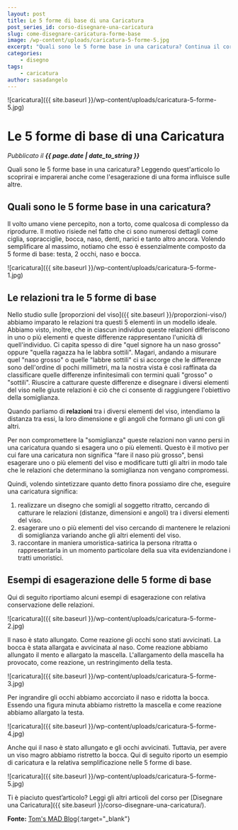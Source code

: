 ```yaml
---
layout: post
title: Le 5 forme di base di una Caricatura
post_series_id: corso-disegnare-una-caricatura
slug: come-disegnare-caricatura-forme-base
image: /wp-content/uploads/caricatura-5-forme-5.jpg
excerpt: "Quali sono le 5 forme base in una caricatura? Continua il corso per Disegnare una Caricatura. In questa lezione studierai quali sono le 5 forme di base."
categories:
    - disegno
tags:
    - caricatura
author: sasadangelo
---
```


![caricatura]({{ site.baseurl }}/wp-content/uploads/caricatura-5-forme-5.jpg)

# Le 5 forme di base di una Caricatura
_Pubblicato il **{{ page.date | date_to_string }}**_

Quali sono le 5 forme base in una caricatura? Leggendo quest'articolo lo scoprirai e imparerai anche come l'esagerazione di una forma influisce sulle altre.

## Quali sono le 5 forme base in una caricatura?

Il volto umano viene percepito, non a torto, come qualcosa di complesso da riprodurre. Il motivo risiede nel fatto che ci sono numerosi dettagli come ciglia, sopracciglie, bocca, naso, denti, narici e tanto altro ancora. Volendo semplificare al massimo, notiamo che esso è essenzialmente composto da 5 forme di base: testa, 2 occhi, naso e bocca.

![caricatura]({{ site.baseurl }}/wp-content/uploads/caricatura-5-forme-1.jpg)

## Le relazioni tra le 5 forme di base

Nello studio sulle [proporzioni del viso]({{ site.baseurl }}/proporzioni-viso/) abbiamo imparato le relazioni tra questi 5 elementi in un modello ideale. Abbiamo visto, inoltre, che in ciascun individuo queste relazioni differiscono in uno o più elementi e queste differenze rappresentano l'unicità di quell'individuo. Ci capita spesso di dire "quel signore ha un naso grosso" oppure "quella ragazza ha le labbra sottili". Magari, andando a misurare quel "naso grosso" o quelle "labbre sottili" ci si accorge che le differenze sono dell'ordine di pochi millimetri, ma la nostra vista è così raffinata da classificare quelle differenze infinitesimali con termini quali "grosso" o "sottili". Riuscire a catturare queste differenze e disegnare i diversi elementi del viso nelle giuste relazioni è ciò che ci consente di raggiungere l'obiettivo della somiglianza.

Quando parliamo di **relazioni** tra i diversi elementi del viso, intendiamo la distanza tra essi, la loro dimensione e gli angoli che formano gli uni con gli altri.

Per non compromettere la "somiglianza" queste relazioni non vanno persi in una caricatura quando si esagera uno o più elementi. Questo è il motivo per cui fare una caricatura non significa "fare il naso più grosso", bensì esagerare uno o più elementi del viso e modificare tutti gli altri in modo tale che le relazioni che determinano la somiglianza non vengano compromessi.

Quindi, volendo sintetizzare quanto detto finora possiamo dire che, eseguire una caricatura significa:

1. realizzare un disegno che somigli al soggetto ritratto, cercando di catturare le relazioni (distanze, dimensioni e angoli) tra i diversi elementi del viso.
2. esagerare uno o più elementi del viso cercando di mantenere le relazioni di somiglianza variando anche gli altri elementi del viso.
3. raccontare in maniera umoristica-satirica la persona ritratta o rappresentarla in un momento particolare della sua vita evidenziandone i tratti umoristici.

## Esempi di esagerazione delle 5 forme di base

Qui di seguito riportiamo alcuni esempi di esagerazione con relativa conservazione delle relazioni.

![caricatura]({{ site.baseurl }}/wp-content/uploads/caricatura-5-forme-2.jpg)

Il naso è stato allungato. Come reazione gli occhi sono stati avvicinati. La bocca è stata allargata e avvicinata al naso. Come reazione abbiamo allungato il mento e allargato la mascella. L'allargamento della mascella ha provocato, come reazione, un restringimento della testa.

![caricatura]({{ site.baseurl }}/wp-content/uploads/caricatura-5-forme-3.jpg)

Per ingrandire gli occhi abbiamo accorciato il naso e ridotta la bocca. Essendo una figura minuta abbiamo ristretto la mascella e come reazione abbiamo allargato la testa.

![caricatura]({{ site.baseurl }}/wp-content/uploads/caricatura-5-forme-4.jpg)

Anche qui il naso è stato allungato e gli occhi avvicinati. Tuttavia, per avere un viso magro abbiamo ristretto la bocca. Qui di seguito riporto un esempio di caricatura e la relativa semplificazione nelle 5 forme di base.

![caricatura]({{ site.baseurl }}/wp-content/uploads/caricatura-5-forme-5.jpg)

Ti è piaciuto quest’articolo? Leggi gli altri articoli del corso per [Disegnare una Caricatura]({{ site.baseurl }}/corso-disegnare-una-caricatura/).

**Fonte:** [Tom's MAD Blog](https://www.tomrichmond.com/category/tutorials/){:target="_blank"}
